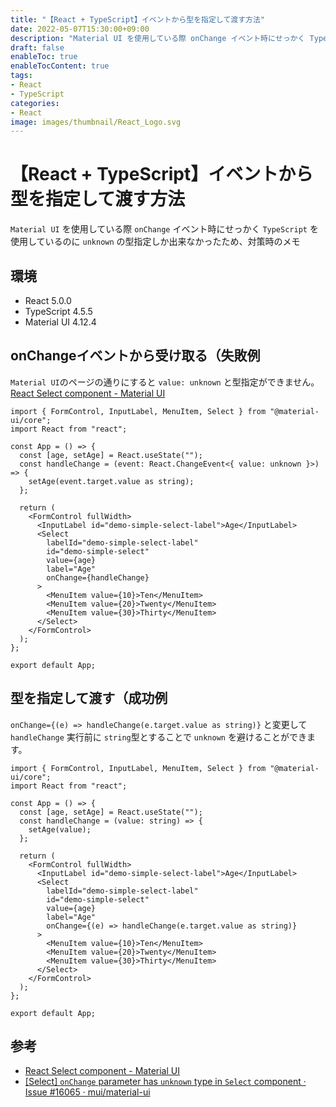 ```yaml
---
title: "【React + TypeScript】イベントから型を指定して渡す方法"
date: 2022-05-07T15:30:00+09:00
description: "Material UI を使用している際 onChange イベント時にせっかく TypeScript を使用しているのに unknown の型指定しか出来なかったため、対策時のメモ"
draft: false
enableToc: true
enableTocContent: true
tags: 
- React
- TypeScript
categories: 
- React
image: images/thumbnail/React_Logo.svg
---
```


# 【React + TypeScript】イベントから型を指定して渡す方法
`Material UI` を使用している際 `onChange` イベント時にせっかく `TypeScript` を使用しているのに `unknown` の型指定しか出来なかったため、対策時のメモ

## 環境
* React 5.0.0
* TypeScript 4.5.5
* Material UI 4.12.4

## onChangeイベントから受け取る（失敗例
`Material UI`のページの通りにすると `value: unknown` と型指定ができません。
<a href="https://mui.com/material-ui/react-select/" target="_blank" rel="nofollow noopener">React Select component - Material UI</a>

```javascript:src/App.tsx
import { FormControl, InputLabel, MenuItem, Select } from "@material-ui/core";
import React from "react";

const App = () => {
  const [age, setAge] = React.useState("");
  const handleChange = (event: React.ChangeEvent<{ value: unknown }>) => {
    setAge(event.target.value as string);
  };

  return (
    <FormControl fullWidth>
      <InputLabel id="demo-simple-select-label">Age</InputLabel>
      <Select
        labelId="demo-simple-select-label"
        id="demo-simple-select"
        value={age}
        label="Age"
        onChange={handleChange}
      >
        <MenuItem value={10}>Ten</MenuItem>
        <MenuItem value={20}>Twenty</MenuItem>
        <MenuItem value={30}>Thirty</MenuItem>
      </Select>
    </FormControl>
  );
};

export default App;
```

## 型を指定して渡す（成功例
`onChange={(e) => handleChange(e.target.value as string)}` と変更して `handleChange` 実行前に `string`型とすることで `unknown` を避けることができます。

```javascript:src/App.tsx
import { FormControl, InputLabel, MenuItem, Select } from "@material-ui/core";
import React from "react";

const App = () => {
  const [age, setAge] = React.useState("");
  const handleChange = (value: string) => {
    setAge(value);
  };

  return (
    <FormControl fullWidth>
      <InputLabel id="demo-simple-select-label">Age</InputLabel>
      <Select
        labelId="demo-simple-select-label"
        id="demo-simple-select"
        value={age}
        label="Age"
        onChange={(e) => handleChange(e.target.value as string)}
      >
        <MenuItem value={10}>Ten</MenuItem>
        <MenuItem value={20}>Twenty</MenuItem>
        <MenuItem value={30}>Thirty</MenuItem>
      </Select>
    </FormControl>
  );
};

export default App;
```

## 参考
* <a href="https://mui.com/material-ui/react-select/" target="_blank" rel="nofollow noopener">React Select component - Material UI</a>
* <a href="https://github.com/mui/material-ui/issues/16065" target="_blank" rel="nofollow noopener">[Select] `onChange` parameter has `unknown` type in `Select` component · Issue #16065 · mui/material-ui</a>
